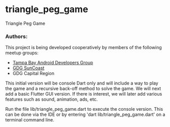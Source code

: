# triangle_peg_game

Triangle Peg Game

### Authors:
This project is being developed cooperatively by members of the following meetup groups:
* [Tampa Bay Android Developers Group](https://www.meetup.com/Tampa-Bay-Android-Developers-Group/)
* [GDG SunCoast](https://www.meetup.com/GDGSUNCOAST/)
* GDG Capital Region

This initial version will be console Dart only and will include a way to play the game and a 
recursive back-off method to solve the game. We will next add a basic Flutter GUI version. If 
there is interest, we will later add various features such as sound, animation, ads, etc.

Run the file lib/triangle_peg_game.dart to execute the console version. This can be done via the IDE
or by entering 'dart lib/triangle_peg_game.dart' on a terminal command line.
